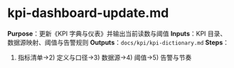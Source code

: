 # kpi-dashboard-update.md

**Purpose**：更新《KPI 字典与仪表》并输出当前读数与阈值
**Inputs**：KPI 目录、数据源映射、阈值与告警规则
**Outputs**：`docs/kpi/kpi-dictionary.md`
**Steps**：

1. 指标清单→2) 定义与口径→3) 数据源→4) 阈值→5) 告警与节奏
